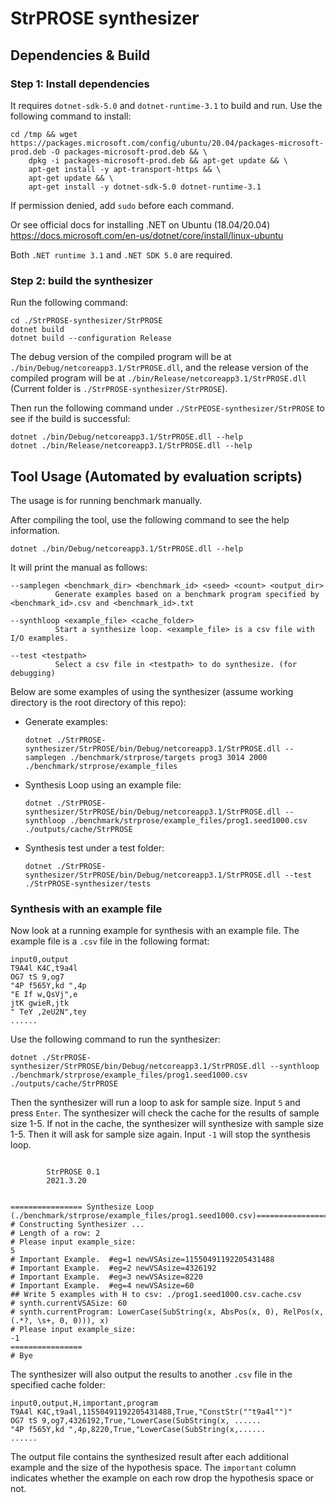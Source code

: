 # StrPROSE synthesizer

## Dependencies & Build

### Step 1: Install dependencies
It requires `dotnet-sdk-5.0` and `dotnet-runtime-3.1` to build and run. Use the following command to install:

```
cd /tmp && wget https://packages.microsoft.com/config/ubuntu/20.04/packages-microsoft-prod.deb -O packages-microsoft-prod.deb && \
    dpkg -i packages-microsoft-prod.deb && apt-get update && \
    apt-get install -y apt-transport-https && \
    apt-get update && \
    apt-get install -y dotnet-sdk-5.0 dotnet-runtime-3.1
```
If permission denied, add `sudo` before each command.

Or see official docs for installing .NET on Ubuntu (18.04/20.04)
https://docs.microsoft.com/en-us/dotnet/core/install/linux-ubuntu

Both `.NET runtime 3.1` and `.NET SDK 5.0` are required.

### Step 2: build the synthesizer
Run the following command:
```
cd ./StrPROSE-synthesizer/StrPROSE
dotnet build
dotnet build --configuration Release
```

The debug version of the compiled program will be at `./bin/Debug/netcoreapp3.1/StrPROSE.dll`, and the release version of the compiled program will be at `./bin/Release/netcoreapp3.1/StrPROSE.dll`  
(Current folder is `./StrPROSE-synthesizer/StrPROSE`).

Then run the following command under `./StrPEOSE-synthesizer/StrPROSE` to see if the build is successful:
```
dotnet ./bin/Debug/netcoreapp3.1/StrPROSE.dll --help
dotnet ./bin/Release/netcoreapp3.1/StrPROSE.dll --help
```

## Tool Usage (Automated by evaluation scripts)
The usage is for running benchmark manually.

After compiling the tool, use the following command to see the help information.
  ```
  dotnet ./bin/Debug/netcoreapp3.1/StrPROSE.dll --help
  ```
  It will print the manual as follows:
  ```
  --samplegen <benchmark_dir> <benchmark_id> <seed> <count> <output_dir>
            Generate examples based on a benchmark program specified by <benchmark_id>.csv and <benchmark_id>.txt

  --synthloop <example_file> <cache_folder>
            Start a synthesize loop. <example_file> is a csv file with I/O examples.

  --test <testpath>
            Select a csv file in <testpath> to do synthesize. (for debugging)
  ```

Below are some examples of using the synthesizer (assume working directory is the root directory of this repo):
- Generate examples:
  ```
  dotnet ./StrPROSE-synthesizer/StrPROSE/bin/Debug/netcoreapp3.1/StrPROSE.dll --samplegen ./benchmark/strprose/targets prog3 3014 2000 ./benchmark/strprose/example_files
  ```

- Synthesis Loop using an example file:
  ```
  dotnet ./StrPROSE-synthesizer/StrPROSE/bin/Debug/netcoreapp3.1/StrPROSE.dll --synthloop ./benchmark/strprose/example_files/prog1.seed1000.csv ./outputs/cache/StrPROSE
  ```

- Synthesis test under a test folder:
  ```
  dotnet ./StrPROSE-synthesizer/StrPROSE/bin/Debug/netcoreapp3.1/StrPROSE.dll --test ./StrPROSE-synthesizer/tests
  ```

### Synthesis with an example file
Now look at a running example for synthesis with an example file. The example file is a `.csv` file in the following format:
```
input0,output
T9A4l K4C,t9a4l
OG7 tS 9,og7
"4P f565Y,kd ",4p
"E If w,QsVj",e
jtK gwieR,jtk
" TeY ,2eU2N",tey
......
```

Use the following command to run the synthesizer:
```
dotnet ./StrPROSE-synthesizer/StrPROSE/bin/Debug/netcoreapp3.1/StrPROSE.dll --synthloop ./benchmark/strprose/example_files/prog1.seed1000.csv ./outputs/cache/StrPROSE
```

Then the synthesizer will run a loop to ask for sample size. Input `5` and press `Enter`. The synthesizer will check the cache for the results of sample size 1-5. If not in the cache, the synthesizer will synthesize with sample size 1-5. Then it will ask for sample size again. Input `-1` will stop the synthesis loop.

```

        StrPROSE 0.1
        2021.3.20


================ Synthesize Loop (./benchmark/strprose/example_files/prog1.seed1000.csv)================
# Constructing Synthesizer ...
# Length of a row: 2
# Please input example_size:
5
# Important Example.  #eg=1 newVSAsize=11550491192205431488
# Important Example.  #eg=2 newVSAsize=4326192
# Important Example.  #eg=3 newVSAsize=8220
# Important Example.  #eg=4 newVSAsize=60
## Write 5 examples with H to csv: ./prog1.seed1000.csv.cache.csv
# synth.currentVSASize: 60
# synth.currentProgram: LowerCase(SubString(x, AbsPos(x, 0), RelPos(x, (.*?, \s+, 0, 0))), x)
# Please input example_size:
-1
================
# Bye
```

The synthesizer will also output the results to another `.csv` file in the specified cache folder:
```
input0,output,H,important,program
T9A4l K4C,t9a4l,11550491192205431488,True,"ConstStr(""t9a4l"")"
OG7 tS 9,og7,4326192,True,"LowerCase(SubString(x, ......
"4P f565Y,kd ",4p,8220,True,"LowerCase(SubString(x,......
......
```
The output file contains the synthesized result after each additional  example and the size of the hypothesis space. The `important` column indicates whether the example on each row drop the hypothesis space or not.